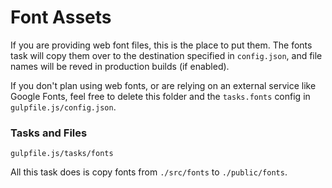 # Font Assets

If you are providing web font files, this is the place to put them. The fonts task will copy them over to the destination specified in `config.json`, and file names will be reved in production builds (if enabled).

If you don't plan using web fonts, or are relying on an external service like Google Fonts, feel free to delete this folder and the `tasks.fonts` config in `gulpfile.js/config.json`.

### Tasks and Files
```
gulpfile.js/tasks/fonts
```
All this task does is copy fonts from `./src/fonts` to `./public/fonts`. 
